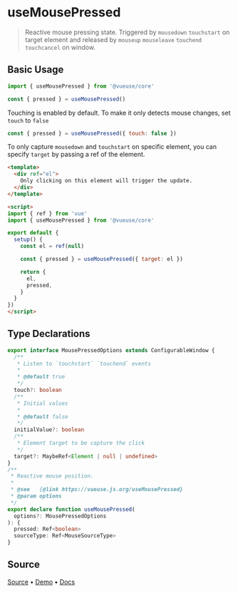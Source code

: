 <!--DEMO_STARTS-->
<script setup>
import Demo from './demo.vue'
</script>
<DemoContainer><Demo/></DemoContainer>
<!--DEMO_ENDS-->

<!--HEAD_STARTS--><!--HEAD_ENDS-->


# useMousePressed

> Reactive mouse pressing state. Triggered by `mousedown` `touchstart` on target element and released by `mouseup` `mouseleave` `touchend` `touchcancel` on window.

## Basic Usage

```js
import { useMousePressed } from '@vueuse/core'

const { pressed } = useMousePressed()
```

Touching is enabled by default. To make it only detects mouse changes, set `touch` to `false`

```js
const { pressed } = useMousePressed({ touch: false })
```

To only capture `mousedown` and `touchstart` on specific element, you can specify `target` by passing a ref of the element. 


```html {16-20}
<template>
  <div ref="el">
    Only clicking on this element will trigger the update.
  </div>
</template>

<script>
import { ref } from 'vue'
import { useMousePressed } from '@vueuse/core'

export default {
  setup() {
    const el = ref(null)

    const { pressed } = useMousePressed({ target: el })

    return {
      el,
      pressed,
    }
  }
})
</script>
```


<!--FOOTER_STARTS-->
## Type Declarations

```typescript
export interface MousePressedOptions extends ConfigurableWindow {
  /**
   * Listen to `touchstart` `touchend` events
   *
   * @default true
   */
  touch?: boolean
  /**
   * Initial values
   *
   * @default false
   */
  initialValue?: boolean
  /**
   * Element target to be capture the click
   */
  target?: MaybeRef<Element | null | undefined>
}
/**
 * Reactive mouse position.
 *
 * @see   {@link https://vueuse.js.org/useMousePressed}
 * @param options
 */
export declare function useMousePressed(
  options?: MousePressedOptions
): {
  pressed: Ref<boolean>
  sourceType: Ref<MouseSourceType>
}
```

## Source

[Source](https://github.com/antfu/vueuse/blob/master/packages/core/useMousePressed/index.ts) • [Demo](https://github.com/antfu/vueuse/blob/master/packages/core/useMousePressed/demo.vue) • [Docs](https://github.com/antfu/vueuse/blob/master/packages/core/useMousePressed/index.md)


<!--FOOTER_ENDS-->